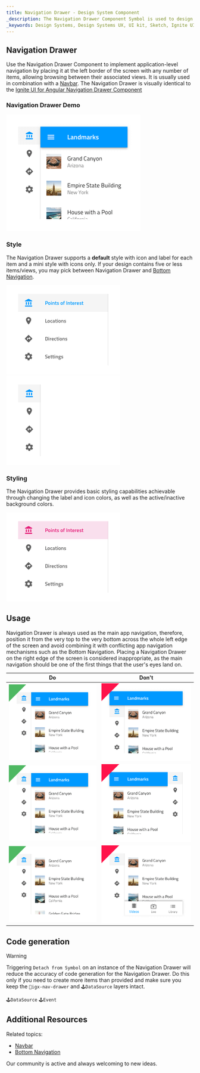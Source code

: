 ```yaml
---
title: Navigation Drawer - Design System Component
_description: The Navigation Drawer Component Symbol is used to design both simple and complex application-level navigations. 
_keywords: Design Systems, Design Systems UX, UI kit, Sketch, Ignite UI for Angular, Sketch to Angular, Sketch to Angular, Angular, Angular Design System, Export code from Sketch, Design Kits for Angular, Sketch HTML, Sketch to HTML, Sketch UI kits
---
```


## Navigation Drawer

Use the Navigation Drawer Component to implement application-level navigation by placing it at the left border of the screen with any number of items, allowing browsing between their associated views. It is usually used in combination with a [Navbar](navbar.md). The Navigation Drawer is visually identical to the [Ignite UI for Angular Navigation Drawer Component](https://www.infragistics.com/products/ignite-ui-angular/angular/components/navdrawer.html)

### Navigation Drawer Demo

<img src="../images/nav-drawer_demo.png" srcset="../images/nav-drawer_demo@2x.png 2x" />

### Style

The Navigation Drawer supports a **default** style with icon and label for each item and a mini style with icons only. If your design contains five or less items/views, you may pick between Navigation Drawer and [Bottom Navigation](bottom-nav.md).

<img src="../images/nav-drawer_default.png" srcset="../images/nav-drawer_default@2x.png 2x" />
<img src="../images/nav-drawer_mini.png" srcset="../images/nav-drawer_mini@2x.png 2x" />

### Styling

The Navigation Drawer provides basic styling capabilities achievable through changing the label and icon colors, as well as the active/inactive background colors.

<img src="../images/nav-drawer_styling.png" srcset="../images/nav-drawer_styling@2x.png 2x" />

## Usage

Navigation Drawer is always used as the main app navigation, therefore, position it from the very top to the very bottom across the whole left edge of the screen and avoid combining it with conflicting app navigation mechanisms such as the Bottom Navigation. Placing a Navigation Drawer on the right edge of the screen is considered inappropriate, as the main navigation should be one of the first things that the user's eyes land on.

| Do                                | Don't                               |
| --------------------------------- | ----------------------------------- |
| <img src="../images/nav-drawer_do1.png" srcset="../images/nav-drawer_do1@2x.png 2x" /> | <img src="../images/nav-drawer_dont1.png" srcset="../images/nav-drawer_dont1@2x.png 2x" /> |
| <img src="../images/nav-drawer_do2.png" srcset="../images/nav-drawer_do2@2x.png 2x" /> | <img src="../images/nav-drawer_dont2.png" srcset="../images/nav-drawer_dont2@2x.png 2x" /> |
| <img src="../images/nav-drawer_do3.png" srcset="../images/nav-drawer_do3@2x.png 2x" /> | <img src="../images/nav-drawer_dont3.png" srcset="../images/nav-drawer_dont3@2x.png 2x" /> |

## Code generation

> [!WARNING]
> Triggering `Detach from Symbol` on an instance of the Navigation Drawer will reduce the accuracy of code generation for the Navigation Drawer. Do this only if you need to create more items than provided and make sure you keep the `🚫igx-nav-drawer` and `🕹️DataSource` layers intact.

`🕹️DataSource`
`🕹️Event`

## Additional Resources

Related topics:

- [Navbar](navbar.md)
- [Bottom Navigation](bottom-nav.md)
  <div class="divider--half"></div>

Our community is active and always welcoming to new ideas.


